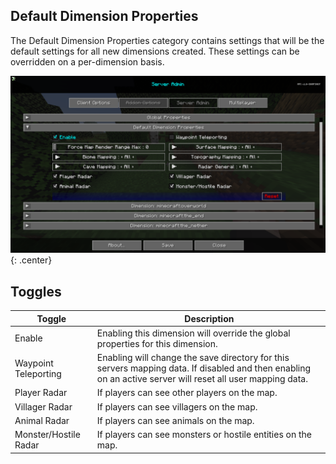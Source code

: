 ## **Default Dimension Properties**

The Default Dimension Properties category contains settings that will be the default settings for all new dimensions created. These settings can be overridden on a per-dimension basis.

![Default-Dimension-Properties](../../img/settings/server/default-dimension-properties.png){: .center}

## **Toggles**

| Toggle                | Description                                                                                                                                                |
|-----------------------|------------------------------------------------------------------------------------------------------------------------------------------------------------|
| Enable                | Enabling this dimension will override the global properties for this dimension.                                                                            |
| Waypoint Teleporting  | Enabling will change the save directory for this servers mapping data. If disabled and then enabling on an active server will reset all user mapping data. |
| Player Radar          | If players can see other players on the map.                                                                                                               |
| Villager Radar        | If players can see villagers on the map.                                                                                                                   |
| Animal Radar          | If players can see animals on the map.                                                                                                                     |
| Monster/Hostile Radar | If players can see monsters or hostile entities on the map.                                                                                                |
